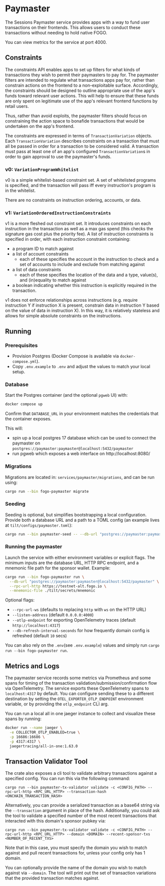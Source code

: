 # Paymaster

The Sessions Paymaster service provides apps with a way to fund user transactions on their frontends. This allows users to conduct these transactions without needing to hold native FOGO.

You can view metrics for the service at port 4000.

## Constraints

The constraints API enables apps to set up filters for what kinds of transactions they wish to permit their paymasters to pay for. The paymaster filters are intended to regulate what transactions apps pay for, rather than constrain actions on the frontend to a non-exploitable surface. Accordingly, the constraints should be designed to outline appropriate use of the app's funds toward relevant user actions. This will help to ensure that these funds are only spent on legitimate use of the app's relevant frontend functions by retail users.

Thus, rather than avoid exploits, the paymaster filters should focus on constraining the action space to bonafide transactions that would be undertaken on the app's frontend.

The constraints are expressed in terms of `TransactionVariation` objects. Each `TransactionVariation` describes constraints on a transaction that must all be passed in order for a transaction to be considered valid. A transaction must pass at least one of an app's configured `TransactionVariation`s in order to gain approval to use the paymaster's funds.

### v0: `VariationProgramWhitelist`

v0 is a simple whitelist-based constraint set. A set of whitelisted programs is specified, and the transaction will pass iff every instruction's program is in the whitelist.

There are no constraints on instruction ordering, accounts, or data.

### v1: `VariationOrderedInstructionConstraints`

v1 is a more fleshed out constraint set. It introduces constraints on each instruction in the transaction as well as a max gas spend (this checks the signature gas cost plus the priority fee). A list of instruction constraints is specified in order, with each instruction constraint containing:

- a program ID to match against
- a list of account constraints
  - each of these specifies the account in the instruction to check and a set of accounts to include and exclude from matching against
- a list of data constraints
  - each of these specifies the location of the data and a type, value(s), and (in)equality to match against
- a boolean indicating whether this instruction is explicitly required in the transaction.

v1 does not enforce relationships across instructions (e.g. require instruction Y if instruction X is present, constrain data in instruction Y based on the value of data in instruction X). In this way, it is relatively stateless and allows for simple absolute constraints on the instructions.

## Running

### Prerequisites

- Provision Postgres (Docker Compose is available via `docker-compose.yml`).
- Copy `.env.example` to `.env` and adjust the values to match your local setup.

### Database

Start the Postgres container (and the optional `pgweb` UI) with:

```bash
docker compose up
```

Confirm that `DATABASE_URL` in your environment matches the credentials that the container exposes.

This will:

- spin up a local postgres 17 database which can be used to connect the paymaster on `postgres://paymaster:paymaster@localhost:5432/paymaster`
- run pgweb which exposes a web interface on http://localhost:8080/

### Migrations

Migrations are located in: `services/paymaster/migrations`, and can be run using:

```bash
cargo run --bin fogo-paymaster migrate
```

### Seeding

Seeding is optional, but simplifies bootstrapping a local configuration. Provide both a database URL and a path to a TOML config (an example lives at `tilt/configs/paymaster.toml`):

```bash
cargo run --bin paymaster-seed -- --db-url "postgres://paymaster:paymaster@localhost:5432/paymaster" --config tilt/configs/paymaster.toml
```

### Running the paymaster

Launch the service with either environment variables or explicit flags. The minimum inputs are the database URL, HTTP RPC endpoint, and a mnemonic file path for the sponsor wallet. Example:

```bash
cargo run --bin fogo-paymaster run \
  --db-url "postgres://paymaster:paymaster@localhost:5432/paymaster" \
  --rpc-url-http https://testnet-alt.fogo.io \
  --mnemonic-file ./tilt/secrets/mnemonic
```

Optional flags:

- `--rpc-url-ws` (defaults to replacing `http` with `ws` on the HTTP URL)
- `--listen-address` (default `0.0.0.0:4000`)
- `--otlp-endpoint` for exporting OpenTelemetry traces (default `http://localhost:4317`)
- `--db-refresh-interval-seconds` for how frequently domain config is refreshed (default `10` secs)

You can also rely on the `.env`(see `.env.example`) values and simply run `cargo run --bin fogo-paymaster run`.

## Metrics and Logs

The paymaster service records some metrics via Prometheus and some spans for timing of the transaction validation/submission/confirmation flow via OpenTelemetry. The service exports these OpenTelemetry spans to `localhost:4317` by default. You can configure sending these to a different destination by setting the `OTEL_EXPORTER_OTLP_ENDPOINT` environment variable, or by providing the `otlp_endpoint` CLI arg.

You can run a local all in one jaeger instance to collect and visualize these spans by running:

```bash
docker run --name jaeger \
  -e COLLECTOR_OTLP_ENABLED=true \
  -p 16686:16686 \
  -p 4317:4317 \
  jaegertracing/all-in-one:1.63.0
```

## Transaction Validator Tool

The crate also exposes a cli tool to validate arbitrary transactions against a specified config. You can run this via the following command:

```
cargo run --bin paymaster-tx-validator validate -c <CONFIG_PATH> --rpc-url-http <RPC_URL_HTTP> --transaction-hash <ONCHAIN_TRANSACTION_HASH>
```

Alternatively, you can provide a serialized transaction as a base64 string via the `--transaction` argument in place of the hash. Additionally, you could ask the tool to validate a specified number of the most recent transactions that interacted with this domain's sponsor pubkey via:

```
cargo run --bin paymaster-tx-validator validate -c <CONFIG_PATH> --rpc-url-http <RPC_URL_HTTP> --domain <DOMAIN> --recent-sponsor-txs <NUMBER_OF_RECENT_TXS>
```

Note that in this case, you must specify the domain you wish to match against and pull recent transactions for, unless your config only has 1 domain.

You can optionally provide the name of the domain you wish to match against via `--domain`. The tool will print out the set of transaction variations that the provided transaction matches against.
